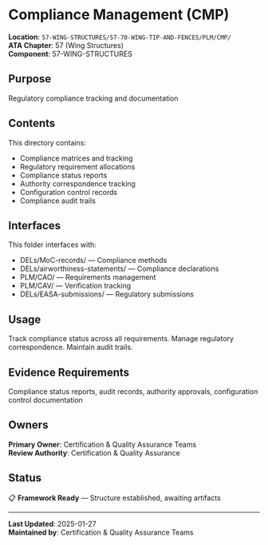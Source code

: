# Compliance Management (CMP)

**Location**: `57-WING-STRUCTURES/57-70-WING-TIP-AND-FENCES/PLM/CMP/`  
**ATA Chapter**: 57 (Wing Structures)  
**Component**: 57-WING-STRUCTURES

## Purpose

Regulatory compliance tracking and documentation

## Contents

This directory contains:

- Compliance matrices and tracking
- Regulatory requirement allocations
- Compliance status reports
- Authority correspondence tracking
- Configuration control records
- Compliance audit trails

## Interfaces

This folder interfaces with:

- DELs/MoC-records/ — Compliance methods
- DELs/airworthiness-statements/ — Compliance declarations
- PLM/CAO/ — Requirements management
- PLM/CAV/ — Verification tracking
- DELs/EASA-submissions/ — Regulatory submissions

## Usage

Track compliance status across all requirements. Manage regulatory correspondence. Maintain audit trails.

## Evidence Requirements

Compliance status reports, audit records, authority approvals, configuration control documentation

## Owners

**Primary Owner**: Certification & Quality Assurance Teams  
**Review Authority**: Certification & Quality Assurance

## Status

📋 **Framework Ready** — Structure established, awaiting artifacts

---

**Last Updated**: 2025-01-27  
**Maintained by**: Certification & Quality Assurance Teams
